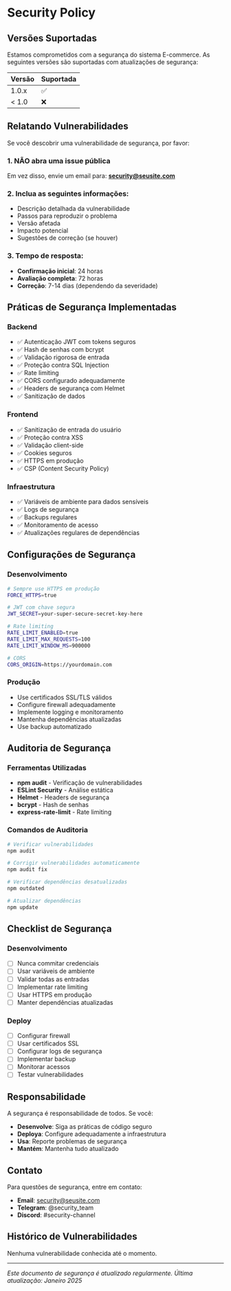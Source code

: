 # Security Policy

## Versões Suportadas

Estamos comprometidos com a segurança do sistema E-commerce. As seguintes versões são suportadas com atualizações de segurança:

| Versão | Suportada          |
| ------ | ------------------ |
| 1.0.x  | :white_check_mark: |
| < 1.0  | :x:                |

## Relatando Vulnerabilidades

Se você descobrir uma vulnerabilidade de segurança, por favor:

### 1. **NÃO** abra uma issue pública

Em vez disso, envie um email para: **security@seusite.com**

### 2. Inclua as seguintes informações:

- Descrição detalhada da vulnerabilidade
- Passos para reproduzir o problema
- Versão afetada
- Impacto potencial
- Sugestões de correção (se houver)

### 3. Tempo de resposta:

- **Confirmação inicial**: 24 horas
- **Avaliação completa**: 72 horas
- **Correção**: 7-14 dias (dependendo da severidade)

## Práticas de Segurança Implementadas

### Backend
- ✅ Autenticação JWT com tokens seguros
- ✅ Hash de senhas com bcrypt
- ✅ Validação rigorosa de entrada
- ✅ Proteção contra SQL Injection
- ✅ Rate limiting
- ✅ CORS configurado adequadamente
- ✅ Headers de segurança com Helmet
- ✅ Sanitização de dados

### Frontend
- ✅ Sanitização de entrada do usuário
- ✅ Proteção contra XSS
- ✅ Validação client-side
- ✅ Cookies seguros
- ✅ HTTPS em produção
- ✅ CSP (Content Security Policy)

### Infraestrutura
- ✅ Variáveis de ambiente para dados sensíveis
- ✅ Logs de segurança
- ✅ Backups regulares
- ✅ Monitoramento de acesso
- ✅ Atualizações regulares de dependências

## Configurações de Segurança

### Desenvolvimento
```bash
# Sempre use HTTPS em produção
FORCE_HTTPS=true

# JWT com chave segura
JWT_SECRET=your-super-secure-secret-key-here

# Rate limiting
RATE_LIMIT_ENABLED=true
RATE_LIMIT_MAX_REQUESTS=100
RATE_LIMIT_WINDOW_MS=900000

# CORS
CORS_ORIGIN=https://yourdomain.com
```

### Produção
- Use certificados SSL/TLS válidos
- Configure firewall adequadamente
- Implemente logging e monitoramento
- Mantenha dependências atualizadas
- Use backup automatizado

## Auditoria de Segurança

### Ferramentas Utilizadas
- **npm audit** - Verificação de vulnerabilidades
- **ESLint Security** - Análise estática
- **Helmet** - Headers de segurança
- **bcrypt** - Hash de senhas
- **express-rate-limit** - Rate limiting

### Comandos de Auditoria
```bash
# Verificar vulnerabilidades
npm audit

# Corrigir vulnerabilidades automaticamente
npm audit fix

# Verificar dependências desatualizadas
npm outdated

# Atualizar dependências
npm update
```

## Checklist de Segurança

### Desenvolvimento
- [ ] Nunca commitar credenciais
- [ ] Usar variáveis de ambiente
- [ ] Validar todas as entradas
- [ ] Implementar rate limiting
- [ ] Usar HTTPS em produção
- [ ] Manter dependências atualizadas

### Deploy
- [ ] Configurar firewall
- [ ] Usar certificados SSL
- [ ] Configurar logs de segurança
- [ ] Implementar backup
- [ ] Monitorar acessos
- [ ] Testar vulnerabilidades

## Responsabilidade

A segurança é responsabilidade de todos. Se você:

- **Desenvolve**: Siga as práticas de código seguro
- **Deploya**: Configure adequadamente a infraestrutura
- **Usa**: Reporte problemas de segurança
- **Mantém**: Mantenha tudo atualizado

## Contato

Para questões de segurança, entre em contato:

- **Email**: security@seusite.com
- **Telegram**: @security_team
- **Discord**: #security-channel

## Histórico de Vulnerabilidades

Nenhuma vulnerabilidade conhecida até o momento.

---

*Este documento de segurança é atualizado regularmente. Última atualização: Janeiro 2025*
